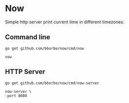 # Now

Simple http server print current time in different timezones.

## Command line

```
go get github.com/bborbe/now/cmd/now
```

```
now
```


## HTTP Server

```
go get github.com/bborbe/now/cmd/now-server
```

```
now-server \
-port 8080
```
